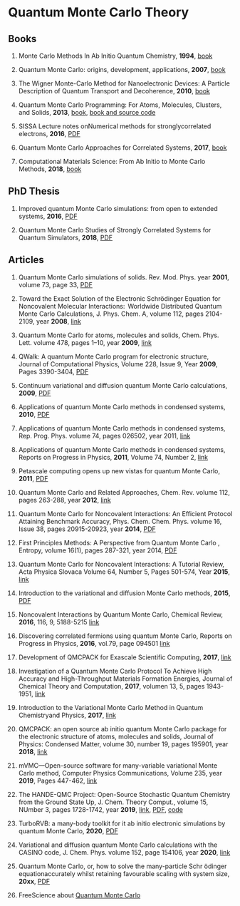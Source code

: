 # Quantum Monte Carlo Theory

## Books

1. Monte Carlo Methods In Ab Initio Quantum Chemistry, **1994**, [book](https://www.amazon.com/Methods-Quantum-Chemistry-Scientific-Lecture/dp/9810203225/ref=sr_1_1?dchild=1&keywords=Monte+Carlo+Methods+In+Ab+Initio+Quantum+Chemistry&qid=1588263518&s=books&sr=1-1)

1. Quantum Monte Carlo: origins, development, applications, **2007**, [book](https://www.amazon.com/Quantum-Monte-Carlo-Development-Applications/dp/0195310101/ref=sr_1_1?dchild=1&keywords=Quantum+Monte+Carlo%3A+origins%2C+development%2C+applications&qid=1588263306&s=books&sr=1-1)

1. The Wigner Monte-Carlo Method for Nanoelectronic Devices: A Particle Description of Quantum Transport and Decoherence, **2010**, [book](https://www.amazon.com/Wigner-Monte-Method-Nanoelectronic-Devices/dp/1848211503)

1. Quantum Monte Carlo Programming: For Atoms, Molecules, Clusters, and Solids, **2013**, [book](https://onlinelibrary.wiley.com/doi/book/10.1002/9783527676729), [book and source code](https://www.wiley.com/en-gb/Quantum+Monte+Carlo+Programming%3A+For+Atoms%2C+Molecules%2C+Clusters%2C+and+Solids-p-9783527408511)

1. SISSA Lecture notes onNumerical methods for stronglycorrelated electrons, **2016**, [PDF](https://people.sissa.it/~sorella/Simulazioni.pdf)

1. Quantum Monte Carlo Approaches for Correlated Systems, **2017**, [book](https://www.cambridge.org/core/books/quantum-monte-carlo-approaches-for-correlated-systems/EB88C86BD9553A0738BDAE400D0B2900#)

1. Computational Materials Science: From Ab Initio to Monte Carlo Methods, **2018**, [book](https://www.amazon.com/Computational-Materials-Science-Initio-Methods-ebook/dp/B07CCGJRXQ/ref=sr_1_fkmr0_1?dchild=1&keywords=Monte+Carlo+Methods+In+Ab+Initio+Quantum+Chemistry&qid=1588263518&s=books&sr=1-1-fkmr0)





## PhD Thesis

1. Improved quantum Monte Carlo simulations: from open to extended systems, **2016**, [PDF](https://people.sissa.it/~sorella/TurboRVB_Manual/build/html/_static/02phd_thesis/dagrada.pdf)

1. Quantum Monte Carlo Studies of Strongly Correlated Systems for Quantum Simulators, **2018**, [PDF](https://www.google.pl/url?sa=t&rct=j&q=&esrc=s&source=web&cd=9&cad=rja&uact=8&ved=2ahUKEwiKy8axm6zpAhWiw4sKHVEEDHIQFjAIegQIChAB&url=https%3A%2F%2Felib.uni-stuttgart.de%2Fbitstream%2F11682%2F9955%2F1%2FDissertation_Humeniuk_Stephan.pdf&usg=AOvVaw1rXpmXrAz1jz1qTSSKW8mY)



## Articles

1. Quantum Monte Carlo simulations of solids. Rev. Mod. Phys. year **2001**, volume 73, page 33, [PDF](http://altair.physics.ncsu.edu/lubos/papers/revmodphysfinal.pdf)

1. Toward the Exact Solution of the Electronic Schrödinger Equation for Noncovalent Molecular Interactions:  Worldwide Distributed Quantum Monte Carlo Calculations, J. Phys. Chem. A, volume 112, pages 2104-2109, year **2008**, [link](https://pubs.acs.org/doi/10.1021/jp077592t)

1. Quantum Monte Carlo for atoms, molecules and solids, Chem. Phys. Lett. volume 478, pages 1–10, year **2009**, [link](https://www.sciencedirect.com/science/article/abs/pii/S0009261409008033?via%3Dihub)

1. QWalk: A quantum Monte Carlo program for electronic structure, Journal of Computational Physics, Volume 228, Issue 9, Year **2009**, Pages 3390-3404, [PDF](https://arxiv.org/pdf/0710.4361.pdf)

1. Continuum variational and diffusion quantum Monte Carlo calculations, **2009**, [PDF](https://casinoqmc.net/papers/qmc_review.pdf)

1. Applications of quantum Monte Carlo methods in condensed systems, **2010**, [PDF](https://arxiv.org/pdf/1010.4992.pdf)

1. Applications of quantum Monte Carlo methods in condensed systems, Rep. Prog. Phys. volume 74, pages 026502, year 2011, [link](https://iopscience.iop.org/article/10.1088/0034-4885/74/2/026502) 

1. Applications of quantum Monte Carlo methods in condensed systems, Reports on Progress in Physics, **2011**, Volume 74, Number 2, [link](https://iopscience.iop.org/article/10.1088/0034-4885/74/2/026502)


1. Petascale computing opens up new vistas for quantum Monte Carlo, **2011**, [PDF](https://casinoqmc.net/papers/petascale_psik.pdf)

1. Quantum Monte Carlo and Related Approaches, Chem. Rev. volume 112, pages 263-288, year **2012**, [link](https://pubs.acs.org/doi/10.1021/cr2001564)

1. Quantum Monte Carlo for Noncovalent Interactions: An Efficient Protocol Attaining Benchmark Accuracy, Phys. Chem. Chem. Phys. volume 16, Issue 38, pages 20915-20923, year **2014**, [PDF](https://arxiv.org/pdf/1403.0604.pdf)

1. First Principles Methods: A Perspective from Quantum Monte Carlo , Entropy, volume 16(1), pages 287-321, year 2014, [PDF](https://www.mdpi.com/1099-4300/16/1/287/htm)

1. Quantum Monte Carlo for Noncovalent Interactions: A Tutorial Review, Acta Physica Slovaca Volume 64, Number 5, Pages 501-574, Year **2015**, [link](https://www.researchgate.net/publication/283051612_Quantum_Monte_Carlo_for_Noncovalent_Interactions_A_Tutorial_Review)

1. Introduction to the variational and diffusion Monte Carlo methods, **2015**, [PDF](https://arxiv.org/pdf/1508.02989.pdf)

1. Noncovalent Interactions by Quantum Monte Carlo, Chemical Review, **2016**, 116, 9, 5188-5215 [link](https://pubs.acs.org/doi/pdf/10.1021/acs.chemrev.5b00577)

1. Discovering correlated fermions using quantum Monte Carlo, Reports on Progress in Physics, **2016**, vol.79, page 094501 [link](https://iopscience.iop.org/article/10.1088/0034-4885/79/9/094501)

1. Development of QMCPACK for Exascale Scientific Computing, **2017**, [link](https://www.taylorfrancis.com/books/e/9781315277400/chapters/10.1201/b21930-21)

1. Investigation of a Quantum Monte Carlo Protocol To Achieve High Accuracy and High-Throughput Materials Formation Energies, Journal of Chemical Theory and Computation, **2017**, volumen 13, 5, pages 1943-1951, [link](https://pubs.acs.org/doi/10.1021/acs.jctc.6b01179)

1. Introduction to the Variational Monte Carlo Method in Quantum Chemistryand Physics, **2017**, [link]()

1. QMCPACK: an open source ab initio quantum Monte Carlo package for the electronic structure of atoms, molecules and solids, Journal of Physics: Condensed Matter, volume 30, number 19, pages 195901, year **2018**, [link](https://iopscience.iop.org/article/10.1088/1361-648X/aab9c3/meta)

1. mVMC—Open-source software for many-variable variational Monte Carlo method, Computer Physics Communications, Volume 235, year **2019**, Pages 447-462, [link](https://www.sciencedirect.com/science/article/pii/S0010465518303102)

1. The HANDE-QMC Project: Open-Source Stochastic Quantum Chemistry from the Ground State Up, J. Chem. Theory Comput., volume 15, NUmber 3, pages 1728-1742, year **2019**, [link](https://pubs.acs.org/doi/10.1021/acs.jctc.8b01217), [PDF](https://arxiv.org/pdf/1811.11679.pdf), [code](https://github.com/hande-qmc/hande)

1. TurboRVB: a many-body toolkit for it ab initio electronic simulations by quantum Monte Carlo, **2020**, [PDF](https://arxiv.org/pdf/2002.07401.pdf)

1. Variational and diffusion quantum Monte Carlo calculations with the CASINO code, J. Chem. Phys. volume 152, page 154106, year **2020**, [link](https://aip.scitation.org/doi/10.1063/1.5144288)

1. Quantum Monte Carlo, or, how to solve the many-particle Schr ̈odinger equationaccurately whilst retaining favourable scaling with system size, **20xx**, [PDF](http://if.pw.edu.pl/~zberecki/KMS/towler_review.pdf)

1. FreeScience about [Quantum Monte Carlo](http://freescience.info/Physics.php?id=35)




